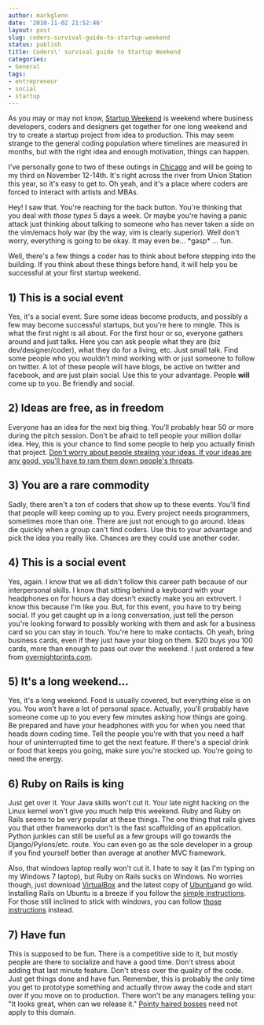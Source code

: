 ```yaml
---
author: markglenn
date: '2010-11-02 21:52:46'
layout: post
slug: coders-survival-guide-to-startup-weekend
status: publish
title: Coders\' survival guide to Startup Weekend
categories:
- General
tags:
- entrepreneur
- social
- startup
---
```


As you may or may not know, [Startup Weekend](http://startupweekend.org) is
weekend where business developers, coders and designers get together for one
long weekend and try to create a startup project from idea to production. This
may seem strange to the general coding population where timelines are measured
in months, but with the right idea and enough motivation, things can happen.

<!--more-->

I've personally gone to two of these outings in
[Chicago](http://chicago.startupweekend.org/) and will be going to my third on
November 12-14th. It's right across the river from Union Station this year, so
it's easy to get to. Oh yeah, and it's a place where coders are forced to
interact with artists and MBAs.

Hey! I saw that. You're reaching for the back button. You're thinking that you
deal with *those types* 5 days a week. Or maybe you're having a panic attack
just thinking about talking to someone who has never taken a side on the
vim/emacs holy war (by the way, vim is clearly superior). Well don't worry,
everything is going to be okay. It may even be... \*gasp\* ... fun.

Well, there's a few things a coder has to think about before stepping into the
building. If you think about these things before hand, it will help you be
successful at your first startup weekend.

## 1) This is a social event

Yes, it's a social event. Sure some ideas become products, and possibly a few
may become successful startups, but you're here to mingle. This is what the
first night is all about. For the first hour or so, everyone gathers around and
just talks. Here you can ask people what they are (biz dev/designer/coder),
what they do for a living, etc. Just small talk. Find some people who you
wouldn't mind working with or just someone to follow on twitter. A lot of these
people will have blogs, be active on twitter and facebook, and are just plain
social. Use this to your advantage. People **will** come up to you. Be friendly
and social.

## 2) Ideas are free, as in freedom

Everyone has an idea for the next big thing. You'll probably hear 50 or more
during the pitch session. Don't be afraid to tell people your million dollar
idea. Hey, this is your chance to find some people to help you actually finish
that project. [Don't worry about people stealing your ideas. If your ideas are
any good, you'll have to ram them down people's
throats](http://en.wikiquote.org/wiki/Howard_H._Aiken).

## 3) You are a rare commodity

Sadly, there aren't a ton of coders that show up to these events. You'll find
that people will keep coming up to you. Every project needs programmers,
sometimes more than one. There are just not enough to go around. Ideas die
quickly when a group can't find coders. Use this to your advantage and pick the
idea you really like. Chances are they could use another coder.

## 4) This is a social event

Yes, again. I know that we all didn't follow this career path because of our
interpersonal skills. I know that sitting behind a keyboard with your
headphones on for hours a day doesn't exactly make you an extrovert. I know
this because I'm like you. But, for this event, you have to try being social.
If you get caught up in a long conversation, just tell the person you're
looking forward to possibly working with them and ask for a business card so
you can stay in touch. You're here to make contacts. Oh yeah, bring business
cards, even if they just have your blog on them. $20 buys you 100 cards, more
than enough to pass out over the weekend. I just ordered a few from
[overnightprints.com](http://www.overnightprints.com/businesscards).

## 5) It's a long weekend...

Yes, it's a long weekend. Food is usually covered, but everything else is on
you. You won't have a lot of personal space. Actually, you'll probably have
someone come up to you every few minutes asking how things are going. Be
prepared and have your headphones with you for when you need that heads down
coding time. Tell the people you're with that you need a half hour of
uninterrupted time to get the next feature. If there's a special drink or food
that keeps you going, make sure you're stocked up. You're going to need the
energy.

## 6) Ruby on Rails is king

Just get over it. Your Java skills won't cut it. Your late night hacking on the
Linux kernel won't give you much help this weekend. Ruby and Ruby on Rails
seems to be very popular at these things. The one thing that rails gives you
that other frameworks don't is the fast scaffolding of an application. Python
junkies can still be useful as a few groups will go towards the
Django/Pylons/etc. route. You can even go as the sole developer in a group if
you find yourself better than average at another MVC framework.

Also, that windows laptop really won't cut it. I hate to say it (as I'm typing
on my Windows 7 laptop), but Ruby on Rails sucks on Windows. No worries though,
just download [VirtualBox](http://www.virtualbox.org/) and the latest copy of
[Ubuntu](http://www.ubuntu.com/desktop)and go wild. Installing Rails on Ubuntu
is a breeze if you follow the [simple
instructions](http://excid3.com/blog/2010/10/ruby-on-rails-3-and-mysql-on-ubuntu-10-10/).
For those still inclined to stick with windows, you can follow [those
instructions](http://accidentaltechnologist.com/ruby-on-rails/running-rails-3-on-windows/)
instead.

## 7) Have fun

This is supposed to be fun. There is a competitive side to it, but mostly
people are there to socialize and have a good time. Don't stress about adding
that last minute feature. Don't stress over the quality of the code. Just get
things done and have fun. Remember, this is probably the only time you get to
prototype something and actually throw away the code and start over if you move
on to production. There won't be any managers telling you: "It looks great,
when can we release it." [Pointy haired
bosses](http://en.wikipedia.org/wiki/Pointy-haired_Boss) need not apply to this
domain.
